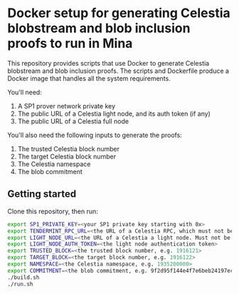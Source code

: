 # Docker setup for generating Celestia blobstream and blob inclusion proofs to run in Mina

This repository provides scripts that use Docker to generate Celestia
blobstream and blob inclusion proofs. The scripts and Dockerfile produce a Docker image that
handles all the system requirements.

You'll need:

1. A SP1 prover network private key
2. The public URL of a Celestia light node, and its auth token (if any)
3. The public URL of a Celestia full node

You'll also need the following inputs to generate the proofs:

1. The trusted Celestia block number
2. The target Celestia block number
3. The Celestia namespace
4. The blob commitment

## Getting started

Clone this repository, then run:

```bash
export SP1_PRIVATE_KEY=<your SP1 private key starting with 0x>
export TENDERMINT_RPC_URL=<the URL of a Celestia RPC, which must not be a light node. e.g. https://rpc.lunaroasis.net/>
export LIGHT_NODE_URL=<the URL of a Celestia a light node. Must not be a full node URL.>
export LIGHT_NODE_AUTH_TOKEN=<the light node authentication token>
export TRUSTED_BLOCK=<the trusted block number, e.g. 1916121>
export TARGET_BLOCK=<the target block number, e.g. 1916122>
export NAMESPACE=<the Celestia namespace, e.g. 1935200000>
export COMMITMENT=<the blob commitment, e.g. 9f2d95f144e4f7e6beb24197eceb69c78c101ae6827e0e4ec8037612e405319d>
./build.sh
./run.sh
```
